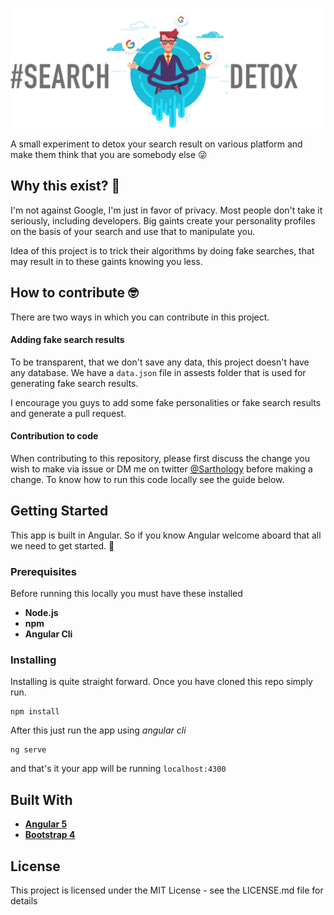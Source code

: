 
![](./src/assets/img/meditator-text.png)

A small experiment to detox your search result on various platform and make them think that you are somebody else 😜

## Why this exist? 🤔
I'm not against Google, I'm just in favor of privacy. Most people don't take it seriously, including developers. Big gaints create your personality profiles on the basis of your search and use that to manipulate you.

Idea of this project is to trick their algorithms by doing fake searches, that may result in to these gaints knowing you less.

## How to contribute 🤓
There are two ways in which you can contribute in this project.

#### Adding fake search results
To be transparent, that we don't save any data, this project doesn't have any database. We have a `data.json` file in assests folder that is used for generating fake search results. 

I encourage you guys to add some fake personalities or fake search results and generate a pull request.

#### Contribution to code
When contributing to this repository, please first discuss the change you wish to make via issue or DM me on twitter [@Sarthology](https://twitter.com/sarthology) before making a change. To know how to run this code locally see the guide below.

## Getting Started
This app is built in Angular. So if you know Angular welcome aboard that all we need to get started. 🤝

### Prerequisites 
Before running this locally you must have these installed

+ **Node.js**
+ **npm**
+ **Angular Cli**

### Installing
Installing is quite straight forward. Once you have cloned this repo simply run.

	npm install
	
After this just run the app using *angular cli*

	ng serve
	
and that's it your app will be running `localhost:4300`

## Built With

+ **[Angular 5](https://github.com/angular/angular)**
+ **[Bootstrap 4](https://github.com/twbs/bootstrap)**

## License

This project is licensed under the MIT License - see the LICENSE.md file for details